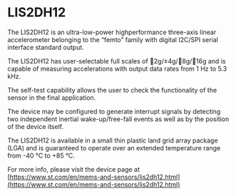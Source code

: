 # LIS2DH12

The LIS2DH12 is an ultra-low-power highperformance three-axis linear
accelerometer
belonging to the “femto” family with digital I2C/SPI
serial interface standard output.

The LIS2DH12 has user-selectable full scales of
2g/±4g/8g/16g and is capable of measuring
accelerations with output data rates from 1 Hz to
5.3 kHz.

The self-test capability allows the user to check
the functionality of the sensor in the final
application.

The device may be configured to generate
interrupt signals by detecting two independent
inertial wake-up/free-fall events as well as by the
position of the device itself.

The LIS2DH12 is available in a small thin plastic
land grid array package (LGA) and is guaranteed
to operate over an extended temperature range
from -40 °C to +85 °C.

For more info, please visit the device page at [https://www.st.com/en/mems-and-sensors/lis2dh12.html](https://www.st.com/en/mems-and-sensors/lis2dh12.html)

